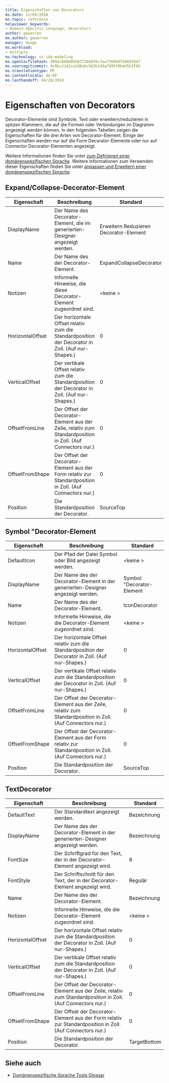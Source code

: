 ```yaml
---
title: Eigenschaften von Decorators
ms.date: 11/04/2016
ms.topic: reference
helpviewer_keywords:
- Domain-Specific Language, decorators
author: gewarren
ms.author: gewarren
manager: douge
ms.workload:
- multiple
ms.technology: vs-ide-modeling
ms.openlocfilehash: d99ec880b00583726b0f0c3aa7368b0f5860f847
ms.sourcegitcommit: 4c0bc21d2ce2d8e6c9d3b149a7d95f0b4d5b3f85
ms.translationtype: MT
ms.contentlocale: de-DE
ms.lasthandoff: 04/20/2018
---
```

# <a name="properties-of-decorators"></a>Eigenschaften von Decorators
Decorator-Elemente sind Symbole, Text oder erweitern/reduzieren in spitzen Klammern, die auf die Formen oder Verbindungen im Diagramm angezeigt werden können. In den folgenden Tabellen zeigen die Eigenschaften für die drei Arten von Decorator-Element. Einige der Eigenschaften werden nur auf die Form Decorator-Elemente oder nur auf Connector Decorator-Elementen angezeigt.

 Weitere Informationen finden Sie unter [zum Definieren einer domänenspezifischen Sprache](../modeling/how-to-define-a-domain-specific-language.md). Weitere Informationen zum Verwenden dieser Eigenschaften finden Sie unter [anpassen und Erweitern einer domänenspezifischen Sprache](../modeling/customizing-and-extending-a-domain-specific-language.md).

## <a name="expandcollapse-decorator"></a>Expand/Collapse-Decorator-Element

|Eigenschaft|Beschreibung|Standard|
|--------------|-----------------|-------------|
|DisplayName|Der Name des Decorator-Element, die im generierten-Designer angezeigt werden.|Erweitern Reduzieren Decorator-Element|
|Name|Der Name des der Decorator-Element.|ExpandCollapseDecorator|
|Notizen|Informelle Hinweise, die diese Decorator-Element zugeordnet sind.|\<keine >|
|HorizontalOffset|Der horizontale Offset relativ zum die Standardposition der Decorator in Zoll. (Auf nur-Shapes.)|0|
|VerticalOffset|Der vertikale Offset relativ zum die Standardposition der Decorator in Zoll. (Auf nur-Shapes.)|0|
|OffsetFromLine|Der Offset der Decorator-Element aus der Zeile, relativ zum Standardposition in Zoll. (Auf Connectors nur.)|0|
|OffsetFromShape|Der Offset der Decorator-Element aus der Form relativ zur Standardposition in Zoll. (Auf Connectors nur.)|0|
|Position|Die Standardposition der Decorator.|SourceTop|

## <a name="icon-decorator"></a>Symbol "Decorator-Element

|Eigenschaft|Beschreibung|Standard|
|--------------|-----------------|-------------|
|DefaultIcon|Der Pfad der Datei Symbol oder Bild angezeigt werden.|\<keine >|
|DisplayName|Der Name des der Decorator-Element in der generierten-Designer angezeigt werden.|Symbol "Decorator-Element|
|Name|Der Name des der Decorator-Element.|IconDecorator|
|Notizen|Informelle Hinweise, die die Decorator-Element zugeordnet sind.|\<keine >|
|HorizontalOffset|Der horizontale Offset relativ zum die Standardposition der Decorator in Zoll. (Auf nur-Shapes.)|0|
|VerticalOffset|Der vertikale Offset relativ zum die Standardposition der Decorator in Zoll. (Auf nur-Shapes.)|0|
|OffsetFromLine|Der Offset der Decorator-Element aus der Zeile, relativ zum Standardposition in Zoll. (Auf Connectors nur.)|0|
|OffsetFromShape|Der Offset der Decorator-Element aus der Form relativ zur Standardposition in Zoll. (Auf Connectors nur.)|0|
|Position|Die Standardposition der Decorator.|SourceTop|

## <a name="textdecorator"></a>TextDecorator

|Eigenschaft|Beschreibung|Standard|
|--------------|-----------------|-------------|
|DefaultText|Der Standardtext angezeigt werden.|Bezeichnung|
|DisplayName|Der Name des der Decorator-Element in der generierten-Designer angezeigt werden.|Bezeichnung|
|FontSize|Der Schriftgrad für den Text, der in der Decorator-Element angezeigt wird.|8|
|FontStyle|Der Schriftschnitt für den Text, der in der Decorator-Element angezeigt wird.|Regulär|
|Name|Der Name des der Decorator-Element.|Bezeichnung|
|Notizen|Informelle Hinweise, die die Decorator-Element zugeordnet sind.|\<keine >|
|HorizontalOffset|Der horizontale Offset relativ zum die Standardposition der Decorator in Zoll. (Auf nur-Shapes.)|0|
|VerticalOffset|Der vertikale Offset relativ zum die Standardposition der Decorator in Zoll. (Auf nur-Shapes.)|0|
|OffsetFromLine|Der Offset der Decorator-Element aus der Zeile, relativ zum Standardposition in Zoll. (Auf Connectors nur.)|0|
|OffsetFromShape|Der Offset der Decorator-Element aus der Form relativ zur Standardposition in Zoll. (Auf Connectors nur.)|0|
|Position|Die Standardposition der Decorator.|TargetBottom|

## <a name="see-also"></a>Siehe auch

- [Domänenspezifische Sprache Tools Glossar](http://msdn.microsoft.com/ca5e84cb-a315-465c-be24-76aa3df276aa)
